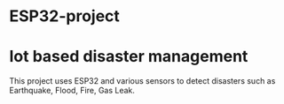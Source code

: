 # ESP32-project
# Iot based disaster management 

This project uses ESP32 and various sensors to detect disasters such as Earthquake, Flood, Fire, Gas Leak.
